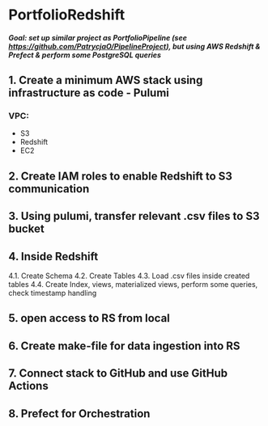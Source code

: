 # PortfolioRedshift
##### Goal: set up similar project as PortfolioPipeline (see https://github.com/PatrycjaO/PipelineProject), but using AWS Redshift & Prefect & perform some PostgreSQL queries
## 1. Create a minimum AWS stack using infrastructure as code - Pulumi
### VPC:
- S3
- Redshift
- EC2 
## 2. Create IAM roles to enable Redshift to S3 communication
## 3. Using pulumi, transfer relevant .csv files to S3 bucket
## 4. Inside Redshift
4.1. Create Schema
4.2. Create Tables
4.3. Load .csv files inside created tables
4.4. Create Index, views, materialized views, perform some queries, check timestamp handling
## 5. open access to RS from local
## 6. Create make-file for data ingestion into RS
## 7. Connect stack to GitHub and use GitHub Actions
## 8. Prefect for Orchestration

